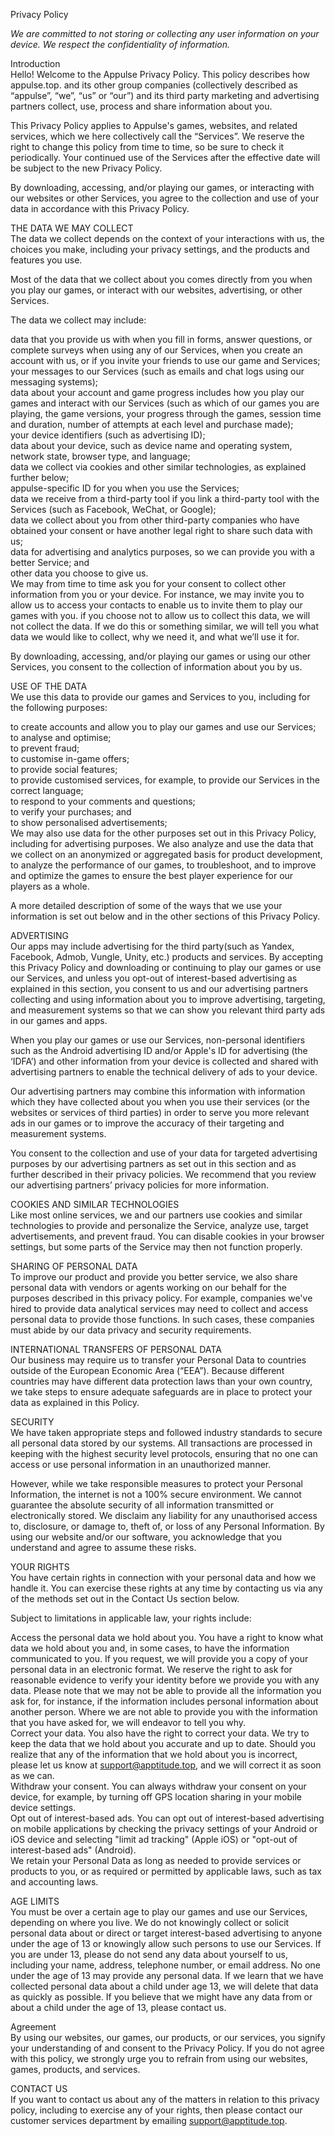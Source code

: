 

Privacy Policy

*We are committed to not storing or collecting any user information on your device. We respect the confidentiality of information.*

Introduction  
Hello\! Welcome to the Appulse Privacy Policy. This policy describes how appulse.top. and its other group companies (collectively described as “appulse”, “we”, “us” or “our”) and its third party marketing and advertising partners collect, use, process and share information about you.

This Privacy Policy applies to Appulse's games, websites, and related services, which we here collectively call the “Services”. We reserve the right to change this policy from time to time, so be sure to check it periodically. Your continued use of the Services after the effective date will be subject to the new Privacy Policy.

By downloading, accessing, and/or playing our games, or interacting with our websites or other Services, you agree to the collection and use of your data in accordance with this Privacy Policy.

THE DATA WE MAY COLLECT  
The data we collect depends on the context of your interactions with us, the choices you make, including your privacy settings, and the products and features you use.

Most of the data that we collect about you comes directly from you when you play our games, or interact with our websites, advertising, or other Services.

The data we collect may include:

data that you provide us with when you fill in forms, answer questions, or complete surveys when using any of our Services, when you create an account with us, or if you invite your friends to use our game and Services;  
your messages to our Services (such as emails and chat logs using our messaging systems);  
data about your account and game progress includes how you play our games and interact with our Services (such as which of our games you are playing, the game versions, your progress through the games, session time and duration, number of attempts at each level and purchase made);  
your device identifiers (such as advertising ID);  
data about your device, such as device name and operating system, network state, browser type, and language;  
data we collect via cookies and other similar technologies, as explained further below;  
appulse-specific ID for you when you use the Services;  
data we receive from a third-party tool if you link a third-party tool with the Services (such as Facebook, WeChat, or Google);  
data we collect about you from other third-party companies who have obtained your consent or have another legal right to share such data with us;  
data for advertising and analytics purposes, so we can provide you with a better Service; and  
other data you choose to give us.  
We may from time to time ask you for your consent to collect other information from you or your device. For instance, we may invite you to allow us to access your contacts to enable us to invite them to play our games with you. if you choose not to allow us to collect this data, we will not collect the data. If we do this or something similar, we will tell you what data we would like to collect, why we need it, and what we’ll use it for.

By downloading, accessing, and/or playing our games or using our other Services, you consent to the collection of information about you by us.

USE OF THE DATA  
We use this data to provide our games and Services to you, including for the following purposes:

to create accounts and allow you to play our games and use our Services;  
to analyse and optimise;  
to prevent fraud;  
to customise in-game offers;  
to provide social features;  
to provide customised services, for example, to provide our Services in the correct language;  
to respond to your comments and questions;  
to verify your purchases; and  
to show personalised advertisements;  
We may also use data for the other purposes set out in this Privacy Policy, including for advertising purposes. We also analyze and use the data that we collect on an anonymized or aggregated basis for product development, to analyze the performance of our games, to troubleshoot, and to improve and optimize the games to ensure the best player experience for our players as a whole.

A more detailed description of some of the ways that we use your information is set out below and in the other sections of this Privacy Policy.

ADVERTISING  
Our apps may include advertising for the third party(such as Yandex, Facebook, Admob, Vungle, Unity, etc.) products and services. By accepting this Privacy Policy and downloading or continuing to play our games or use our Services, and unless you opt-out of interest-based advertising as explained in this section, you consent to us and our advertising partners collecting and using information about you to improve advertising, targeting, and measurement systems so that we can show you relevant third party ads in our games and apps.

When you play our games or use our Services, non-personal identifiers such as the Android advertising ID and/or Apple's ID for advertising (the ‘IDFA’) and other information from your device is collected and shared with advertising partners to enable the technical delivery of ads to your device.

Our advertising partners may combine this information with information which they have collected about you when you use their services (or the websites or services of third parties) in order to serve you more relevant ads in our games or to improve the accuracy of their targeting and measurement systems.

You consent to the collection and use of your data for targeted advertising purposes by our advertising partners as set out in this section and as further described in their privacy policies. We recommend that you review our advertising partners’ privacy policies for more information.

COOKIES AND SIMILAR TECHNOLOGIES  
Like most online services, we and our partners use cookies and similar technologies to provide and personalize the Service, analyze use, target advertisements, and prevent fraud. You can disable cookies in your browser settings, but some parts of the Service may then not function properly.

SHARING OF PERSONAL DATA  
To improve our product and provide you better service, we also share personal data with vendors or agents working on our behalf for the purposes described in this privacy policy. For example, companies we've hired to provide data analytical services may need to collect and access personal data to provide those functions. In such cases, these companies must abide by our data privacy and security requirements.

INTERNATIONAL TRANSFERS OF PERSONAL DATA  
Our business may require us to transfer your Personal Data to countries outside of the European Economic Area (“EEA”). Because different countries may have different data protection laws than your own country, we take steps to ensure adequate safeguards are in place to protect your data as explained in this Policy.

SECURITY  
We have taken appropriate steps and followed industry standards to secure all personal data stored by our systems. All transactions are processed in keeping with the highest security level protocols, ensuring that no one can access or use personal information in an unauthorized manner.

However, while we take responsible measures to protect your Personal Information, the internet is not a 100% secure environment. We cannot guarantee the absolute security of all information transmitted or electronically stored. We disclaim any liability for any unauthorised access to, disclosure, or damage to, theft of, or loss of any Personal Information. By using our website and/or our software, you acknowledge that you understand and agree to assume these risks.

YOUR RIGHTS  
You have certain rights in connection with your personal data and how we handle it. You can exercise these rights at any time by contacting us via any of the methods set out in the Contact Us section below.

Subject to limitations in applicable law, your rights include:

Access the personal data we hold about you. You have a right to know what data we hold about you and, in some cases, to have the information communicated to you. If you request, we will provide you a copy of your personal data in an electronic format. We reserve the right to ask for reasonable evidence to verify your identity before we provide you with any data. Please note that we may not be able to provide all the information you ask for, for instance, if the information includes personal information about another person. Where we are not able to provide you with the information that you have asked for, we will endeavor to tell you why.  
Correct your data. You also have the right to correct your data. We try to keep the data that we hold about you accurate and up to date. Should you realize that any of the information that we hold about you is incorrect, please let us know at support@apptitude.top, and we will correct it as soon as we can.  
Withdraw your consent. You can always withdraw your consent on your device, for example, by turning off GPS location sharing in your mobile device settings.  
Opt out of interest-based ads. You can opt out of interest-based advertising on mobile applications by checking the privacy settings of your Android or iOS device and selecting "limit ad tracking" (Apple iOS) or "opt-out of interest-based ads" (Android).  
We retain your Personal Data as long as needed to provide services or products to you, or as required or permitted by applicable laws, such as tax and accounting laws.

AGE LIMITS  
You must be over a certain age to play our games and use our Services, depending on where you live. We do not knowingly collect or solicit personal data about or direct or target interest-based advertising to anyone under the age of 13 or knowingly allow such persons to use our Services.  If you are under 13, please do not send any data about yourself to us, including your name, address, telephone number, or email address.  No one under the age of 13 may provide any personal data.  If we learn that we have collected personal data about a child under age 13, we will delete that data as quickly as possible.  If you believe that we might have any data from or about a child under the age of 13, please contact us.

Agreement  
By using our websites, our games, our products, or our services, you signify your understanding of and consent to the Privacy Policy. If you do not agree with this policy, we strongly urge you to refrain from using our websites, games, products, and services.

CONTACT US  
If you want to contact us about any of the matters in relation to this privacy policy, including to exercise any of your rights, then please contact our customer services department by emailing support@apptitude.top.

